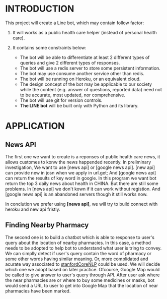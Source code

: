 # INTRODUCTION
This project will create a Line bot, which may contain follow factor:

1. It will works as a public health care helper (instead of personal health care).
2. It contains some constraints below:

   - The bot will be able to differentiate at least 2 different types of queries and give 2 different types of responses.
   - The bot will use a redis server to store some persistent information.
   - The bot may use consume another service other than redis.
   - The bot will be running on Heroku, or an equivalent cloud.
   - The design concept of the bot may be applicable to our society while the content (e.g. answer of questions, reported data) need not to be accurate, most updated, nor comprehensive.
   - The bot will use git for version controls.
   - **The LINE bot** will be built only with Python and its library.

# APPLICATION
## News API
The first one we want to create is a reponses of public health care news, it allows customes to konw the news happended recently. In preliminary investigation, We want to use [news api] or [google news api]. [new api] can provide new in josn when we apply in url.get; And [google news api] can return the results of key word in google. In this program we want bot return the top 3 daily news about health in CHINA. But there are still some problems. In [news api] we don't kown if it can work without registion. And [google news api] is an abandoned servers though it still works now.

In conclution we prefer using **[news api]**, we will try to build connect with heroku and new api fristly.

## Finding Nearby Pharmacy 

The second one is to build a chatbot which is able to response to user's query about the location of nearby pharmacies. In this case, a method needs to be adopted to help bot to understand what user is tring to convey. We can simplly detect if user's query contain the word of pharmacy or some other words having similar meaning. Or, more complidated and acurate way associated to [stanfordCoreNLP](https://stanfordnlp.github.io/CoreNLP/) could be used. We will decide which one we adopt based on later practice. Ofcourse, Google Map would be called to give answer to user's query through API.  After user ask where the near pharmacies are or where to buy some medicines or masks, bot would send a URL to user to get into Google Map that the location of near pharmacies have been marked.

